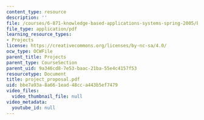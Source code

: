 ```yaml
---
content_type: resource
description: ''
file: /courses/6-871-knowledge-based-applications-systems-spring-2005/bbe7a93a8a661ead48cca443b5ef7479_project_proposal.pdf
file_type: application/pdf
learning_resource_types:
- Projects
license: https://creativecommons.org/licenses/by-nc-sa/4.0/
ocw_type: OCWFile
parent_title: Projects
parent_type: CourseSection
parent_uid: 9a346cd8-7e53-baac-21ba-55e4c4157f53
resourcetype: Document
title: project_proposal.pdf
uid: bbe7a93a-8a66-1ead-48cc-a443b5ef7479
video_files:
  video_thumbnail_file: null
video_metadata:
  youtube_id: null
---
```

